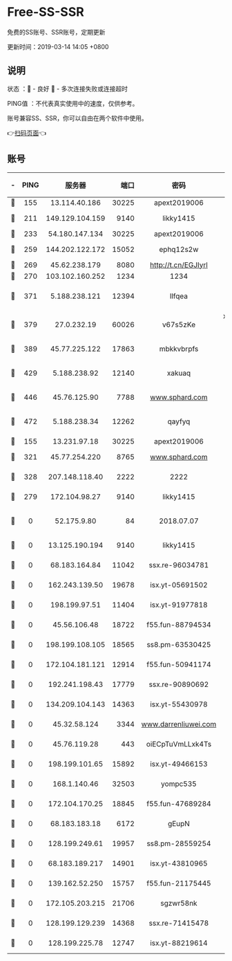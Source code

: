 # Free-SS-SSR

免费的SS账号、SSR账号，定期更新

更新时间：2019-03-14 14:05 +0800

## 说明

状态     ：🙂 - 良好 🙁 - 多次连接失败或连接超时

PING值   ：不代表真实使用中的速度，仅供参考。

账号兼容SS、SSR，你可以自由在两个软件中使用。

👉[扫码页面](https://liesauer.github.io/Free-SS-SSR/)👈

## 账号

|-|PING|服务器|端口|密码|加密方式|区域|
|:----:|:----:|:-----:|-----:|:----:|:----:|:----:|
|🙂|155|13.114.40.186|30225|apext2019006|chacha20|JP|
|🙂|211|149.129.104.159|9140|likky1415|aes-256-cfb|HK|
|🙂|233|54.180.147.134|30225|apext2019006|chacha20|KR|
|🙂|259|144.202.122.172|15052|ephq12s2w|aes-256-cfb|US|
|🙂|269|45.62.238.179|8080|http://t.cn/EGJIyrl|rc4-md5|CA|
|🙂|270|103.102.160.252|1234|1234|rc4-md5|JP|
|🙂|371|5.188.238.121|12394|llfqea|chacha20-ietf-poly1305|BR|
|🙂|379|27.0.232.19|60026|v67s5zKe|xchacha20-ietf-poly1305|HK|
|🙂|389|45.77.225.122|17863|mbkkvbrpfs|aes-256-cfb|GB|
|🙂|429|5.188.238.92|12140|xakuaq|chacha20-ietf-poly1305|BR|
|🙂|446|45.76.125.90|7788|www.sphard.com|aes-256-cfb|AU|
|🙂|472|5.188.238.34|12262|qayfyq|chacha20-ietf-poly1305|BR|
|🙂|155|13.231.97.18|30225|apext2019006|chacha20|JP|
|🙂|321|45.77.254.220|8765|www.sphard.com|aes-256-cfb|SG|
|🙂|328|207.148.118.40|2222|2222|aes-256-cfb|SG|
|🙁|279|172.104.98.27|9140|likky1415|aes-256-cfb|JP|
|🙁|0|52.175.9.80|84|2018.07.07|chacha20-ietf-poly1305|HK|
|🙁|0|13.125.190.194|9140|likky1415|aes-256-cfb|KR|
|🙁|0|68.183.164.84|11042|ssx.re-96034781|aes-256-cfb|US|
|🙁|0|162.243.139.50|19678|isx.yt-05691502|aes-256-cfb|US|
|🙁|0|198.199.97.51|11404|isx.yt-91977818|aes-256-cfb|US|
|🙁|0|45.56.106.48|18722|f55.fun-88794534|aes-256-cfb|US|
|🙁|0|198.199.108.105|18565|ss8.pm-63530425|aes-256-cfb|US|
|🙁|0|172.104.181.121|12914|f55.fun-50941174|aes-256-cfb|SG|
|🙁|0|192.241.198.43|17779|ssx.re-90890692|aes-256-cfb|US|
|🙁|0|134.209.104.143|14363|isx.yt-55430978|aes-256-cfb|SG|
|🙁|0|45.32.58.124|3344|www.darrenliuwei.com|aes-256-cfb|JP|
|🙁|0|45.76.119.28|443|oiECpTuVmLLxk4Ts|aes-256-cfb|AU|
|🙁|0|198.199.101.65|15892|isx.yt-49466153|aes-256-cfb|US|
|🙁|0|168.1.140.46|32503|yompc535|aes-256-cfb|AU|
|🙁|0|172.104.170.25|18845|f55.fun-47689284|aes-256-cfb|SG|
|🙁|0|68.183.183.18|6172|gEupN|aes-256-cfb|SG|
|🙁|0|128.199.249.61|19957|ss8.pm-28559254|aes-256-cfb|SG|
|🙁|0|68.183.189.217|14901|isx.yt-43810965|aes-256-cfb|SG|
|🙁|0|139.162.52.250|15757|f55.fun-21175445|aes-256-cfb|SG|
|🙁|0|172.105.203.215|21706|sgzwr58nk|aes-256-cfb|JP|
|🙁|0|128.199.129.239|14368|ssx.re-71415478|aes-256-cfb|SG|
|🙁|0|128.199.225.78|12747|isx.yt-88219614|aes-256-cfb|SG|
